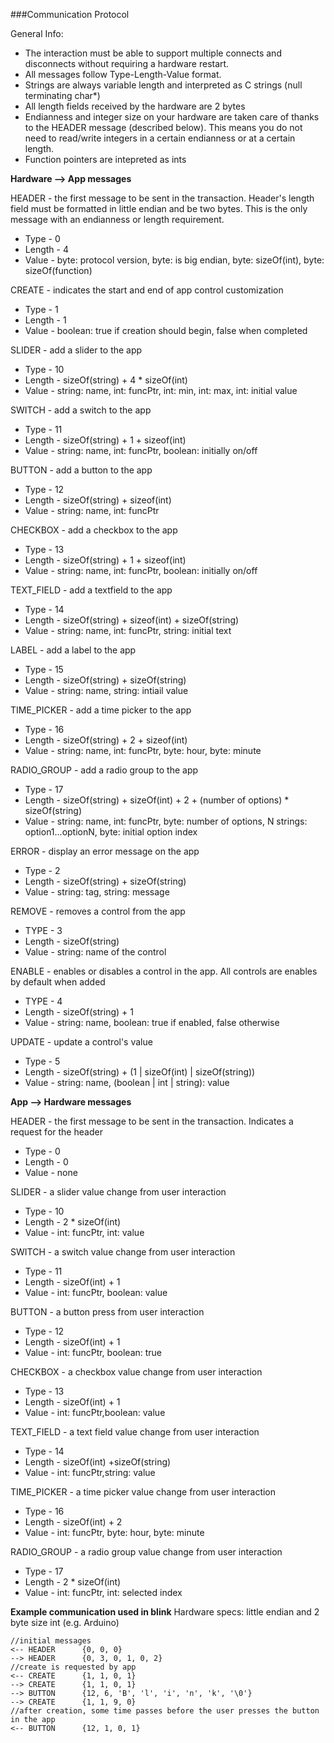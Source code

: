 ###Communication Protocol

General Info:

* The interaction must be able to support multiple connects and disconnects without requiring a hardware restart.
* All messages follow Type-Length-Value format.
* Strings are always variable length and interpreted as C strings (null terminating char*)
* All length fields received by the hardware are 2 bytes
* Endianness and integer size on your hardware are taken care of thanks to the HEADER message (described below). This means you do not need to read/write integers in a certain endianness or at a certain length.
* Function pointers are intepreted as ints

**Hardware --> App messages**

HEADER - the first message to be sent in the transaction. Header's length field must be formatted in little endian and be two bytes. This is the only message with an endianness or length requirement.
* Type - 0
* Length - 4
* Value - byte: protocol version, byte: is big endian, byte: sizeOf(int), byte: sizeOf(function)

CREATE - indicates the start and end of app control customization
* Type - 1
* Length - 1
* Value - boolean: true if creation should begin, false when completed

SLIDER - add a slider to the app
* Type - 10
* Length - sizeOf(string) + 4 * sizeOf(int)
* Value - string: name, int: funcPtr, int: min, int: max, int: initial value

SWITCH - add a switch to the app     
* Type - 11
* Length - sizeOf(string) + 1 + sizeof(int)
* Value - string: name, int: funcPtr, boolean: initially on/off

BUTTON - add a button to the app
* Type - 12
* Length - sizeOf(string) + sizeof(int)
* Value - string: name, int: funcPtr

CHECKBOX - add a checkbox to the app  
* Type - 13
* Length - sizeOf(string) + 1 + sizeof(int)
* Value - string: name, int: funcPtr, boolean: initially on/off

TEXT_FIELD - add a textfield to the app
* Type - 14
* Length - sizeOf(string) + sizeof(int) + sizeOf(string) 
* Value - string: name, int: funcPtr, string: initial text

LABEL - add a label to the app
* Type - 15
* Length - sizeOf(string) + sizeOf(string)
* Value - string: name, string: intiail value

TIME_PICKER - add a time picker to the app
* Type - 16
* Length - sizeOf(string) + 2 + sizeof(int)
* Value - string: name, int: funcPtr, byte: hour, byte: minute

RADIO_GROUP - add a radio group to the app
* Type - 17
* Length  - sizeOf(string) + sizeOf(int) + 2 + (number of options) * sizeOf(string)
* Value - string: name, int: funcPtr, byte: number of options, N strings: option1...optionN, byte: initial option index

ERROR - display an error message on the app
* Type - 2
* Length - sizeOf(string) + sizeOf(string)
* Value - string: tag, string: message

REMOVE - removes a control from the app
* TYPE - 3
* Length - sizeOf(string)
* Value - string: name of the control

ENABLE - enables or disables a control in the app. All controls are enables by default when added
* TYPE - 4
* Length - sizeOf(string) + 1
* Value - string: name, boolean: true if enabled, false otherwise

UPDATE - update a control's value
* Type - 5
* Length - sizeOf(string) + (1 | sizeOf(int) | sizeOf(string))
* Value - string: name, (boolean | int | string): value

**App --> Hardware messages**

HEADER - the first message to be sent in the transaction. Indicates a request for the header
* Type - 0
* Length - 0
* Value - none

SLIDER - a slider value change from user interaction
* Type - 10
* Length - 2 * sizeOf(int)
* Value - int: funcPtr, int: value

SWITCH - a switch value change from user interaction
 
* Type - 11
* Length - sizeOf(int) + 1
* Value - int: funcPtr, boolean: value

BUTTON - a button press from user interaction
* Type - 12
* Length - sizeOf(int) + 1
* Value - int: funcPtr, boolean: true

CHECKBOX - a checkbox value change from user interaction
* Type - 13
* Length - sizeOf(int) + 1
* Value - int: funcPtr,boolean: value

TEXT_FIELD - a text field value change from user interaction
* Type - 14
* Length - sizeOf(int) +sizeOf(string)
* Value - int: funcPtr,string: value

TIME_PICKER - a time picker value change from user interaction
* Type - 16
* Length - sizeOf(int) + 2
* Value - int: funcPtr, byte: hour, byte: minute

RADIO_GROUP - a radio group value change from user interaction
* Type - 17
* Length - 2 * sizeOf(int)
* Value - int: funcPtr, int: selected index

**Example communication used in blink**
Hardware specs: little endian and 2 byte size int (e.g. Arduino)

    //initial messages
    <-- HEADER		{0, 0, 0}
    --> HEADER		{0, 3, 0, 1, 0, 2}
    //create is requested by app
    <-- CREATE		{1, 1, 0, 1}
    --> CREATE		{1, 1, 0, 1}
    --> BUTTON		{12, 6, 'B', 'l', 'i', 'n', 'k', '\0'}
    --> CREATE		{1, 1, 9, 0}
    //after creation, some time passes before the user presses the button in the app
    <-- BUTTON		{12, 1, 0, 1}
